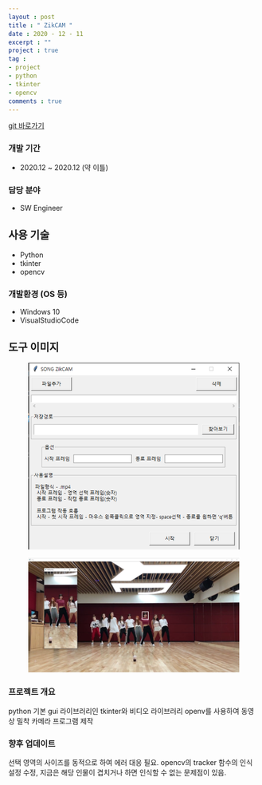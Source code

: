 ```yaml
---
layout : post
title : " ZikCAM "
date : 2020 - 12 - 11
excerpt : ""
project : true
tag :
- project
- python
- tkinter
- opencv
comments : true
---
```

[ git 바로가기 ]( https://github.com/rssungjae1/python_project_zikcam)

### 개발 기간
* 2020.12 ~ 2020.12 (약 이틀)

### 담당 분야
* SW Engineer

## 사용 기술
* Python
* tkinter
* opencv

### 개발환경 (OS 등)
* Windows 10
* VisualStudioCode

## 도구 이미지
<figure class="middle">
	<img src="..\assets\img\python_project_zikcam1.png">
</figure>
<figure class="middle">
	<img src="..\assets\img\python_project_zikcam2.png">
</figure>

### 프로젝트 개요
python 기본 gui 라이브러리인 tkinter와 비디오 라이브러리 openv를 사용하여 동영상 밀착 카메라 프로그램 제작

### 향후 업데이트
선택 영역의 사이즈를 동적으로 하여 에러 대응 필요.
opencv의 tracker 함수의 인식 설정 수정, 지금은 해당 인물이 겹치거나 하면 인식할 수 없는 문제점이 있음.